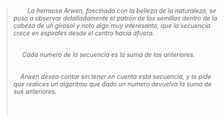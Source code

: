 <blockquote><h6>        ​La hermosa Arwen, fascinada con la belleza de la naturaleza, se puso a observar detalladamente el patrón de las semillas dentro de la cabeza de un girasol y noto algo muy interesante, que la secuencia crece en espirales desde el centro hacia afuera.</h6><h6>     Cada numero de la secuencia es la suma de los anteriores.</h6><h6>    Arwen desea contar sin tener en cuenta esta secuencia, y te pide que realices un algoritmo que dado un numero devuelva la suma de sus anteriores.</h6><h6> </h6></blockquote>